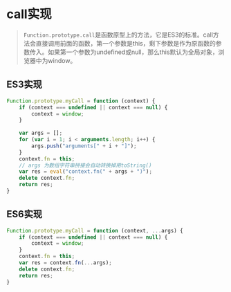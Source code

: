 # call实现

>`Function.prototype.call`是函数原型上的方法，它是ES3的标准。call方法会直接调用前面的函数，第一个参数是this，剩下参数是作为原函数的参数传入。如果第一个参数为undefined或null，那么this默认为全局对象，浏览器中为window。

## ES3实现

```js
Function.prototype.myCall = function (context) {
    if (context === undefined || context === null) {
        context = window;
    }
    
    var args = [];
    for (var i = 1; i < arguments.length; i++) {
        args.push("arguments[" + i + "]");
    }
    context.fn = this;
    // args 为数组字符串拼接会自动转换掉用toString()
    var res = eval("context.fn(" + args + ")");
    delete context.fn;
    return res;
}
```

## ES6实现

```js
Function.prototype.myCall = function (context, ...args) {
    if (context === undefined || context === null) {
        context = window;
    }
    context.fn = this;
    var res = context.fn(...args);
    delete context.fn;
    return res;
}
```

